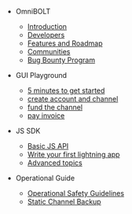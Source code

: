 - OmniBOLT 
    - [Introduction](README.md) 
    - [Developers](OBD-README.md) 
    - [Features and Roadmap](features.md)
    - [Communities](communities.md)
    - [Bug Bounty Program](bug-bounty-program.md)

- GUI Playground
    - [5 minutes to get started](GUI-tool.md) 
    - [create account and channel](gui-account-channel.md)
    - [fund the channel](gui-fund-channel.md)
    - [pay invoice](gui-pay-invoice.md)

- JS SDK
    - [Basic JS API](js-sdk.md) 
    - [Write your first lightning app](js-sdk-5mins.md) 
    - [Advanced topics](advanced.md) 

- Operational Guide
    - [Operational Safety Guidelines](safety-guidelines.md) 
    - [Static Channel Backup](static-channel-backup.md) 

